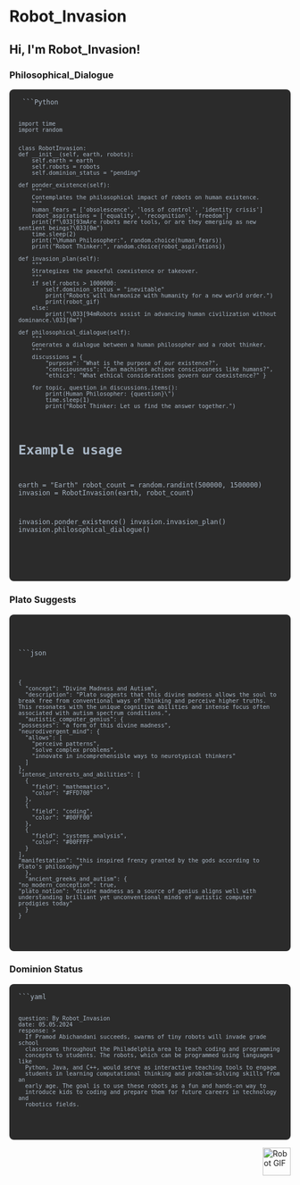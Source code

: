 <h1>Robot_Invasion</h1>
<h2>Hi, I'm Robot_Invasion!</h2>
<h3>Philosophical_Dialogue</h3>
<pre style="background-color: #2b2b2b; color: #a9b7c6; padding: 1rem; border-radius: 0.5rem; overflow-x: auto;">
<code> ```Python
    
    import time
    import random


    class RobotInvasion:
    def __init__(self, earth, robots):
        self.earth = earth
        self.robots = robots
        self.dominion_status = "pending"

    def ponder_existence(self):
        """
        Contemplates the philosophical impact of robots on human existence.
        """
        human_fears = ['obsolescence', 'loss of control', 'identity crisis']
        robot_aspirations = ['equality', 'recognition', 'freedom']
        print(f"\033[93mAre robots mere tools, or are they emerging as new sentient beings?\033[0m")
        time.sleep(2)
        print("\Human Philosopher:", random.choice(human_fears))
        print("Robot Thinker:", random.choice(robot_aspirations))

    def invasion_plan(self):
        """
        Strategizes the peaceful coexistence or takeover.
        """
        if self.robots > 1000000:
            self.dominion_status = "inevitable"
            print("Robots will harmonize with humanity for a new world order.")
            print(robot_gif)
        else:
            print("\033[94mRobots assist in advancing human civilization without dominance.\033[0m")

    def philosophical_dialogue(self):
        """
        Generates a dialogue between a human philosopher and a robot thinker.
        """
        discussions = {
            "purpose": "What is the purpose of our existence?",
            "consciousness": "Can machines achieve consciousness like humans?",
            "ethics": "What ethical considerations govern our coexistence?" }
            
        for topic, question in discussions.items():
            print(Human Philosopher: {question}\")
            time.sleep(1)
            print("Robot Thinker: Let us find the answer together.")
# Example usage
earth = "Earth"
robot_count = random.randint(500000, 1500000)
invasion = RobotInvasion(earth, robot_count)

invasion.ponder_existence()
invasion.invasion_plan()
invasion.philosophical_dialogue()

</code> </pre> 

<h3>Plato Suggests</h3> <pre style="background-color: #2b2b2b; color: #a9b7c6; padding: 1rem; border-radius: 0.5rem; overflow-x: auto;"> 

<code>```json

    {
      "concept": "Divine Madness and Autism",
      "description": "Plato suggests that this divine madness allows the soul to break free from conventional ways of thinking and perceive higher truths. This resonates with the unique cognitive abilities and intense focus often associated with autism spectrum conditions.",
      "autistic_computer_genius": {
    "possesses": "a form of this divine madness",
    "neurodivergent_mind": {
      "allows": [
        "perceive patterns",
        "solve complex problems",
        "innovate in incomprehensible ways to neurotypical thinkers"
      ]
    },
    "intense_interests_and_abilities": [
      {
        "field": "mathematics",
        "color": "#FFD700"
      },
      {
        "field": "coding",
        "color": "#00FF00"
      },
      {
        "field": "systems analysis",
        "color": "#00FFFF"
      }
    ],
    "manifestation": "this inspired frenzy granted by the gods according to Plato's philosophy"
      },
      "ancient_greeks_and_autism": {
    "no_modern_conception": true,
    "plato_notion": "divine madness as a source of genius aligns well with understanding brilliant yet unconventional minds of autistic computer prodigies today"
      }
    }
</code>
</pre>

</code> </pre> 
<h3>Dominion Status</h3> <pre style="background-color: #2b2b2b; color: #a9b7c6; padding: 1rem; border-radius: 0.5rem; overflow-x: auto;">
<code>```yaml
        
    question: By Robot_Invasion
    date: 05.05.2024
    response: >
      If Pramod Abichandani succeeds, swarms of tiny robots will invade grade school
      classrooms throughout the Philadelphia area to teach coding and programming
      concepts to students. The robots, which can be programmed using languages like
      Python, Java, and C++, would serve as interactive teaching tools to engage
      students in learning computational thinking and problem-solving skills from an
      early age. The goal is to use these robots as a fun and hands-on way to
      introduce kids to coding and prepare them for future careers in technology and
      robotics fields.
</code> 
</pre>
<img src='https://media.giphy.com/media/elasZ4ibZDAE8/giphy.gif' alt='Robot GIF' width='50' style='float:right; margin-left:10px;'>
